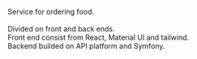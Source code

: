 Service for ordering food.<br/>
<br/>
Divided on front and back ends.<br/>
Front end consist from React, Material UI and tailwind.<br/>
Backend builded on API platform and Symfony.<br/>
<br/>
